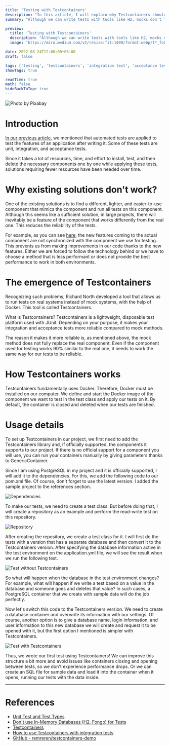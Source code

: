 ```yaml
---
title: 'Testing with Testcontainers'
description: "In this article, I will explain why Testcontainers should be used instead of H2 and what problems it solves."
summary: "Although we can write tests with tools like H2, mocks don't fully replace the real ones. This is where Testcontainers comes in."

preview:
  title: 'Testing with Testcontainers'
  description: "Although we can write tests with tools like H2, mocks don't fully replace the real ones. This is where Testcontainers comes in."
  image: 'https://miro.medium.com/v2/resize:fit:1400/format:webp/1*_foQAb0bTEbESsdKk8atnA.jpeg'

date: 2022-08-24T12:00:00+03:00
draft: false

tags: ['testing', 'testcontainers', 'integration test', 'acceptance test', 'unit test']
showTags: true

readTime: true
math: false
hideBackToTop: true
---
```


![Photo by Pixabay](https://miro.medium.com/v2/resize:fit:1400/format:webp/1*_foQAb0bTEbESsdKk8atnA.jpeg#full "[Photo by Pixabay](https://www.pexels.com/photo/astronaut-graffiti-on-semi-trailers-163811/)")

# Introduction

[In our previous article](https://medium.com/emlakjet/unit-test-ve-test-türleri-3659574fec8d), we mentioned that automated tests are applied to test the features of an application after writing it. Some of these tests are unit, integration, and acceptance tests.

Since it takes a lot of resources, time, and effort to install, test, and then delete the necessary components one by one while applying these tests, solutions requiring fewer resources have been needed over time.

# Why existing solutions don't work?

One of the existing solutions is to find a different, lighter, and easier-to-use component that mimics the component and run all tests on this component. Although this seems like a sufficient solution, in large projects, there will inevitably be a feature of the component that works differently from the real one. This reduces the reliability of the tests.

For example, as you can see [here](https://stackoverflow.com/questions/71268596/h2-postgresql-dialect-not-working-with-using-keyword), the new features coming to the actual component are not synchronized with the component we use for testing. This prevents us from making improvements in our code thanks to the new features. Either we are forced to follow the technology behind or we have to choose a method that is less performant or does not provide the best performance to work in both environments.

# The emergence of Testcontainers

Recognizing such problems, Richard North developed a tool that allows us to run tests on real systems instead of mock systems, with the help of Docker. This tool is called Testcontainers.

What is Testcontainers? Testcontainers is a lightweight, disposable test platform used with JUnit. Depending on your purpose, it makes your integration and acceptance tests more reliable compared to mock methods.

The reason it makes it more reliable is, as mentioned above, the mock method does not fully replace the real component. Even if the component used for testing works 90% similar to the real one, it needs to work the same way for our tests to be reliable.

# How Testcontainers works

Testcontainers fundamentally uses Docker. Therefore, Docker must be installed on our computer. We define and start the Docker image of the component we want to test in the test class and apply our tests on it. By default, the container is closed and deleted when our tests are finished.

# Usage details

To set up Testcontainers in our project, we first need to add the Testcontainers library and, if officially supported, the components it supports to our project. If there is no official support for a component you will use, you can run your containers manually by giving parameters thanks to GenericContainer.

Since I am using PostgreSQL in my project and it is officially supported, I will add it to the dependencies. For this, we add the following code to our pom.xml file. Of course, don't forget to use the latest version. I added the sample project to the references section.

![Dependencies](https://miro.medium.com/v2/resize:fit:1400/format:webp/1*3HVNETP0GX2i20UIznOStw.png)

To make our tests, we need to create a test class. But before doing that, I will create a repository as an example and perform the read-write test on this repository.

![Repository](https://miro.medium.com/v2/resize:fit:1400/format:webp/1*TkAHAWukIceVi8T_uvWDOw.png)

After creating the repository, we create a test class for it. I will first do the tests with a version that has a separate database and then convert it to the Testcontainers version. After specifying the database information active in the test environment on the application.yml file, we will see the result when we run the following test.

![Test without Testcontainers](https://miro.medium.com/v2/resize:fit:1400/format:webp/1*lqcpAol02FMhmMIxlW9jeQ.png)

So what will happen when the database in the test environment changes? For example, what will happen if we write a test based on a value in the database and someone goes and deletes that value? In such cases, a PostgreSQL container that we create with sample data will do the job perfectly.

Now let's switch this code to the Testcontainers version. We need to create a database container and overwrite its information with our settings. Of course, another option is to give a database name, login information, and user information to this new database we will create and request it to be opened with it, but the first option I mentioned is simpler with Testcontainers.

![Test with Testcontainers](https://miro.medium.com/v2/resize:fit:1400/format:webp/1*s6-iDg-tYYL0ter5cF3gQw.png)

Thus, we wrote our first test using Testcontainers! We can improve this structure a bit more and avoid issues like containers closing and opening between tests, so we don't experience performance drops. Or we can create an SQL file for sample data and load it into the container when it opens, running our tests with the data inside.

---
# References
- [Unit Test and Test Types](https://medium.com/emlakjet/unit-test-ve-test-türleri-3659574fec8d)
- [Don't use In-Memory Databases (H2, Fongo) for Tests](https://phauer.com/2017/dont-use-in-memory-databases-tests-h2/)
- [Testcontainers](https://www.testcontainers.org/)
- [How to use Testcontainers with integration tests](https://proitcsolution.com.ve/how-to-use-testcontainers-with-integration-tests/)
- [GitHub - remreren/testcontainers-demo](https://github.com/remreren/testcontainers-demo)
